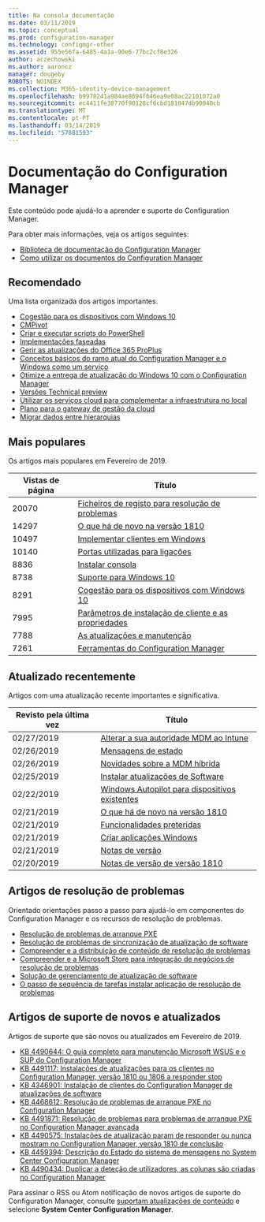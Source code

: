```yaml
---
title: Na consola documentação
ms.date: 03/11/2019
ms.topic: conceptual
ms.prod: configuration-manager
ms.technology: configmgr-other
ms.assetid: 955e56fa-6485-4a1a-90e6-77bc2cf8e326
author: aczechowski
ms.author: aaroncz
manager: dougeby
ROBOTS: NOINDEX
ms.collection: M365-identity-device-management
ms.openlocfilehash: b9978241a984ae8694f646ea9e08ac22101072a0
ms.sourcegitcommit: ec4411fe30770f90128cf6cbd181047db90040cb
ms.translationtype: MT
ms.contentlocale: pt-PT
ms.lasthandoff: 03/14/2019
ms.locfileid: "57881593"
---
```

<!-- 
- Feature 1357546
- This page displays in-console, under the Community workspace, Documentation node. 
- Don't use any relative links; must be full https://docs.microsoft.com and language neutral
- Process: https://microsoft.sharepoint.com/teams/ConfigMgr/Documents/ContentPub/Data%20collection%20process%20for%20Feature%201357546%20In-console%20documentation.docx?web=1
-->


# <a name="configuration-manager-documentation"></a>Documentação do Configuration Manager

Este conteúdo pode ajudá-lo a aprender e suporte do Configuration Manager. 

Para obter mais informações, veja os artigos seguintes:
- [Biblioteca de documentação do Configuration Manager](https://docs.microsoft.com/sccm)  
- [Como utilizar os documentos do Configuration Manager](https://docs.microsoft.com/sccm/core/understand/use-docs)



## <a name="recommended"></a>Recomendado 
Uma lista organizada dos artigos importantes.

- [Cogestão para os dispositivos com Windows 10](https://docs.microsoft.com/sccm/comanage/overview)  
- [CMPivot](https://docs.microsoft.com/sccm/core/servers/manage/cmpivot)  
- [Criar e executar scripts do PowerShell](https://docs.microsoft.com/sccm/apps/deploy-use/create-deploy-scripts)  
- [Implementações faseadas](https://docs.microsoft.com/sccm/osd/deploy-use/create-phased-deployment-for-task-sequence)  
- [Gerir as atualizações do Office 365 ProPlus](https://docs.microsoft.com/sccm/sum/deploy-use/manage-office-365-proplus-updates)  
- [Conceitos básicos do ramo atual do Configuration Manager e o Windows como um serviço](https://docs.microsoft.com/sccm/core/understand/configuration-manager-and-windows-as-service)
- [Otimize a entrega de atualização do Windows 10 com o Configuration Manager](https://docs.microsoft.com/sccm/sum/deploy-use/optimize-windows-10-update-delivery)
- [Versões Technical preview](https://docs.microsoft.com/sccm/core/get-started/technical-preview)
- [Utilizar os serviços cloud para complementar a infraestrutura no local](https://docs.microsoft.com/sccm/core/understand/use-cloud-services)
- [Plano para o gateway de gestão da cloud](https://docs.microsoft.com/sccm/core/clients/manage/plan-cloud-management-gateway)
- [Migrar dados entre hierarquias](https://docs.microsoft.com/sccm/core/migration/migrate-data-between-hierarchies)



## <a name="trending"></a>Mais populares
Os artigos mais populares em Fevereiro de 2019.

| Vistas de página | Título | 
|------------|-------| 
| 20070 | [Ficheiros de registo para resolução de problemas](https://docs.microsoft.com/sccm/core/plan-design/hierarchy/log-files) |
| 14297 | [O que há de novo na versão 1810](https://docs.microsoft.com/sccm/core/plan-design/changes/whats-new-in-version-1810) |
| 10497 | [Implementar clientes em Windows](https://docs.microsoft.com/sccm/core/clients/deploy/deploy-clients-to-windows-computers) |
| 10140 | [Portas utilizadas para ligações](https://docs.microsoft.com/sccm/core/plan-design/hierarchy/ports) |
| 8836 | [Instalar consola](https://docs.microsoft.com/sccm/core/servers/deploy/install/install-consoles) |
| 8738 | [Suporte para Windows 10](https://docs.microsoft.com/sccm/core/plan-design/configs/support-for-windows-10) |
| 8291 | [Cogestão para os dispositivos com Windows 10](https://docs.microsoft.com/sccm/comanage/overview) |
| 7995 | [Parâmetros de instalação de cliente e as propriedades](https://docs.microsoft.com/sccm/core/clients/deploy/about-client-installation-properties) |
| 7788 | [As atualizações e manutenção](https://docs.microsoft.com/sccm/core/servers/manage/updates) |
| 7261 | [Ferramentas do Configuration Manager](https://docs.microsoft.com/sccm/core/support/tools) |



## <a name="recently-updated"></a>Atualizado recentemente
Artigos com uma atualização recente importantes e significativa.

| Revisto pela última vez | Título | 
|---------------|-------|
| 02/27/2019 | [Alterar a sua autoridade MDM ao Intune](https://docs.microsoft.com/sccm/mdm/deploy-use/migrate-change-mdm-authority) |
| 02/26/2019 | [Mensagens de estado](https://docs.microsoft.com/sccm/core/plan-design/hierarchy/state-messaging-system-center-configuration-manager) |
| 02/26/2019 | [Novidades sobre a MDM híbrida](https://docs.microsoft.com/sccm/mdm/understand/whats-new-in-hybrid-mobile-device-management) |
| 02/25/2019 | [Instalar atualizações de Software](https://docs.microsoft.com/sccm/osd/understand/install-software-updates) |
| 02/22/2019 | [Windows Autopilot para dispositivos existentes](https://docs.microsoft.com/sccm/osd/deploy-use/windows-autopilot-for-existing-devices) |
| 02/21/2019 | [O que há de novo na versão 1810](https://docs.microsoft.com/sccm/core/plan-design/changes/whats-new-in-version-1810) |
| 02/21/2019 | [Funcionalidades preteridas](https://docs.microsoft.com/sccm/core/plan-design/changes/deprecated/removed-and-deprecated-cmfeatures) |
| 02/21/2019 | [Criar aplicações Windows](https://docs.microsoft.com/sccm/apps/get-started/creating-windows-applications) |
| 02/21/2019 | [Notas de versão](https://docs.microsoft.com/sccm/core/servers/deploy/install/release-notes) |
| 02/20/2019 | [Notas de versão de versão 1810](https://docs.microsoft.com/powershell/sccm/1810-release-notes) |



## <a name="troubleshooting-articles"></a>Artigos de resolução de problemas
Orientado orientações passo a passo para ajudá-lo em componentes do Configuration Manager e os recursos de resolução de problemas.

- [Resolução de problemas de arranque PXE](https://support.microsoft.com/help/4468612)
- [Resolução de problemas de sincronização de atualização de software](https://support.microsoft.com/help/10059)
- [Compreender e a distribuição de conteúdo de resolução de problemas](https://support.microsoft.com/help/4482728)
- [Compreender e a Microsoft Store para integração de negócios de resolução de problemas](https://support.microsoft.com/help/4010214)
- [Solução de gerenciamento de atualização de software](https://support.microsoft.com/help/10680)
- [O passo de sequência de tarefas instalar aplicação de resolução de problemas](https://support.microsoft.com/help/18408/)



## <a name="new-and-updated-support-articles"></a>Artigos de suporte de novos e atualizados
Artigos de suporte que são novos ou atualizados em Fevereiro de 2019.

- [KB 4490644: O guia completo para manutenção Microsoft WSUS e o SUP do Configuration Manager](https://support.microsoft.com/help/4490644)
- [KB 4491117: Instalações de atualizações para os clientes no Configuration Manager, versão 1810 ou 1806 a responder stop](https://support.microsoft.com/help/4491117)
- [KB 4346901: Instalação de clientes do Configuration Manager de atualizações de software](https://support.microsoft.com/help/4346901)
- [KB 4468612: Resolução de problemas de arranque PXE no Configuration Manager](https://support.microsoft.com/help/4468612)
- [KB 4491871: Resolução de problemas para problemas de arranque PXE no Configuration Manager avançada](https://support.microsoft.com/help/4491871)
- [KB 4490575: Instalações de atualização param de responder ou nunca mostram no Configuration Manager, versão 1810 de conclusão](https://support.microsoft.com/help/4490575)
- [KB 4459394: Descrição do Estado do sistema de mensagens no System Center Configuration Manager](https://support.microsoft.com/help/4459394)
- [KB 4490434: Duplicar a deteção de utilizadores, as colunas são criadas no Configuration Manager](https://support.microsoft.com/help/4490434)

Para assinar o RSS ou Atom notificação de novos artigos de suporte do Configuration Manager, consulte [suportam atualizações de conteúdo](https://support.microsoft.com/help/4089498/) e selecione **System Center Configuration Manager**.  
